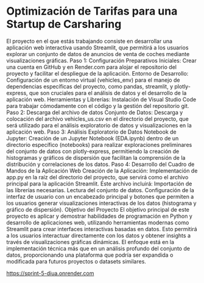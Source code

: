 # Optimización de Tarifas para una Startup de Carsharing
El proyecto en el que estás trabajando consiste en desarrollar una aplicación web interactiva usando Streamlit, que permitirá a los usuarios explorar un conjunto de datos de anuncios de venta de coches mediante visualizaciones gráficas. 
Paso 1: Configuración
Preparativos Iniciales: Crear una cuenta en GitHub y en Render.com para alojar el repositorio del proyecto y facilitar el despliegue de la aplicación.
Entorno de Desarrollo: Configuración de un entorno virtual (vehicles_env) para el manejo de dependencias específicas del proyecto, como pandas, streamlit, y plotly-express, que son cruciales para el análisis de datos y el desarrollo de la aplicación web.
Herramientas y Librerías: Instalación de Visual Studio Code para trabajar cómodamente con el código y la gestión del repositorio git.
Paso 2: Descarga del archivo de datos
Conjunto de Datos: Descarga y colocación del archivo vehicles_us.csv en el directorio del proyecto, que será utilizado para el análisis exploratorio de datos y visualizaciones en la aplicación web.
Paso 3: Análisis Exploratorio de Datos
Notebook de Jupyter: Creación de un Jupyter Notebook (EDA.ipynb) dentro de un directorio específico (notebooks) para realizar exploraciones preliminares del conjunto de datos con plotly-express, permitiendo la creación de histogramas y gráficos de dispersión que facilitan la comprensión de la distribución y correlaciones de los datos.
Paso 4: Desarrollo del Cuadro de Mandos de la Aplicación Web
Creación de la Aplicación: Implementación de app.py en la raíz del directorio del proyecto, que servirá como el archivo principal para la aplicación Streamlit. Este archivo incluirá:
Importación de las librerías necesarias.
Lectura del conjunto de datos.
Configuración de la interfaz de usuario con un encabezado principal y botones que permiten a los usuarios generar visualizaciones interactivas de los datos (histograma y gráfico de dispersión).
Objetivo del Proyecto
El objetivo principal de este proyecto es aplicar y demostrar habilidades de programación en Python y desarrollo de aplicaciones web, utilizando herramientas modernas como Streamlit para crear interfaces interactivas basadas en datos. Esto permitirá a los usuarios interactuar directamente con los datos y obtener insights a través de visualizaciones gráficas dinámicas. El enfoque está en la implementación técnica más que en un análisis profundo del conjunto de datos, proporcionando una plataforma que podría ser expandida o modificada para futuros proyectos o datasets similares.

https://sprint-5-diua.onrender.com
